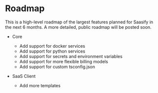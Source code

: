 # Roadmap

This is a high-level roadmap of the largest features planned for Saasify in the next 6 months. A more detailed, public roadmap will be posted soon.

- Core
  - Add support for docker services
  - Add support for python services
  - Add support for secrets and environment variables
  - Add support for more flexible billing models
  - Add support for custom tsconfig.json

- SaaS Client
  - Add more templates
